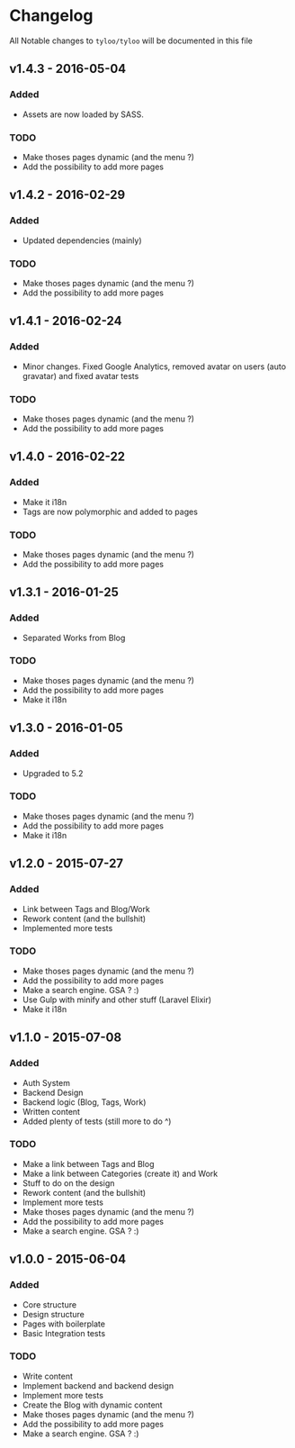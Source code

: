 # Changelog

All Notable changes to `tyloo/tyloo` will be documented in this file

## v1.4.3 - 2016-05-04

### Added
- Assets are now loaded by SASS.

### TODO
- Make thoses pages dynamic (and the menu ?)
- Add the possibility to add more pages

## v1.4.2 - 2016-02-29

### Added
- Updated dependencies (mainly)

### TODO
- Make thoses pages dynamic (and the menu ?)
- Add the possibility to add more pages

## v1.4.1 - 2016-02-24

### Added
- Minor changes. Fixed Google Analytics, removed avatar on users (auto gravatar) and fixed avatar tests

### TODO
- Make thoses pages dynamic (and the menu ?)
- Add the possibility to add more pages

## v1.4.0 - 2016-02-22

### Added
- Make it i18n
- Tags are now polymorphic and added to pages

### TODO
- Make thoses pages dynamic (and the menu ?)
- Add the possibility to add more pages

## v1.3.1 - 2016-01-25

### Added
- Separated Works from Blog

### TODO
- Make thoses pages dynamic (and the menu ?)
- Add the possibility to add more pages
- Make it i18n

## v1.3.0 - 2016-01-05

### Added
- Upgraded to 5.2

### TODO
- Make thoses pages dynamic (and the menu ?)
- Add the possibility to add more pages
- Make it i18n

## v1.2.0 - 2015-07-27

### Added
- Link between Tags and Blog/Work
- Rework content (and the bullshit)
- Implemented more tests

### TODO
- Make thoses pages dynamic (and the menu ?)
- Add the possibility to add more pages
- Make a search engine. GSA ? :)
- Use Gulp with minify and other stuff (Laravel Elixir)
- Make it i18n


## v1.1.0 - 2015-07-08

### Added
- Auth System
- Backend Design
- Backend logic (Blog, Tags, Work)
- Written content
- Added plenty of tests (still more to do ^)

### TODO
- Make a link between Tags and Blog
- Make a link between Categories (create it) and Work
- Stuff to do on the design
- Rework content (and the bullshit)
- Implement more tests
- Make thoses pages dynamic (and the menu ?)
- Add the possibility to add more pages
- Make a search engine. GSA ? :)


## v1.0.0 - 2015-06-04

### Added
- Core structure
- Design structure
- Pages with boilerplate
- Basic Integration tests

### TODO
- Write content
- Implement backend and backend design
- Implement more tests
- Create the Blog with dynamic content
- Make thoses pages dynamic (and the menu ?)
- Add the possibility to add more pages
- Make a search engine. GSA ? :)
